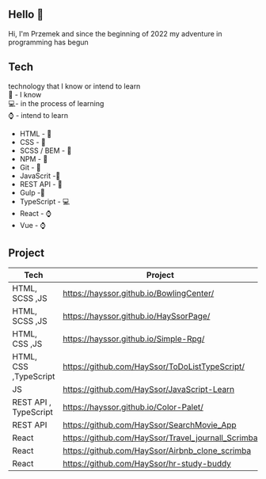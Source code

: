 
## Hello 👋
Hi, I'm Przemek and since the beginning of 2022 my adventure in programming has begun 

## Tech
technology that I know or intend to learn 
<br>
🧠 - I know 
<br>
💻- in the process of learning 
<br>
⌚ - intend to learn 

- HTML - 🧠
- CSS - 🧠
- SCSS / BEM - 🧠
- NPM - 🧠
- Git - 🧠
- JavaScrit -🧠
- REST API - 🧠
- Gulp -🧠
- TypeScript - 💻
- React - ⌚
- Vue - ⌚




## Project
| Tech | Project |
| ----- | ------ |
| HTML, SCSS ,JS | https://hayssor.github.io/BowlingCenter/ |
| HTML, SCSS ,JS | https://hayssor.github.io/HaySsorPage/|
| HTML, CSS ,JS |  https://hayssor.github.io/Simple-Rpg/|
| HTML, CSS ,TypeScript |  https://github.com/HaySsor/ToDoListTypeScript/|
| JS |  https://github.com/HaySsor/JavaScript-Learn|
| REST API , TypeScript | https://hayssor.github.io/Color-Palet/ |
| REST API | https://github.com/HaySsor/SearchMovie_App |
| React |https://github.com/HaySsor/Travel_journall_Scrimba |
| React |https://github.com/HaySsor/Airbnb_clone_scrimba |
| React | https://github.com/HaySsor/hr-study-buddy|


[//]: # (These are reference links used in the body of this note and get stripped out when the markdown processor does its job. There is no need to format nicely because it shouldn't be seen. Thanks SO - http://stackoverflow.com/questions/4823468/store-comments-in-markdown-syntax)

   [dill]: <https://github.com/joemccann/dillinger>
   [git-repo-url]: <https://github.com/joemccann/dillinger.git>
   [john gruber]: <http://daringfireball.net>
   [df1]: <http://daringfireball.net/projects/markdown/>
   [markdown-it]: <https://github.com/markdown-it/markdown-it>
   [Ace Editor]: <http://ace.ajax.org>
   [node.js]: <http://nodejs.org>
   [Twitter Bootstrap]: <http://twitter.github.com/bootstrap/>
   [jQuery]: <http://jquery.com>
   [@tjholowaychuk]: <http://twitter.com/tjholowaychuk>
   [express]: <http://expressjs.com>
   [AngularJS]: <http://angularjs.org>
   [Gulp]: <http://gulpjs.com>

   [PlDb]: <https://github.com/joemccann/dillinger/tree/master/plugins/dropbox/README.md>
   [PlGh]: <https://github.com/joemccann/dillinger/tree/master/plugins/github/README.md>
   [PlGd]: <https://github.com/joemccann/dillinger/tree/master/plugins/googledrive/README.md>
   [PlOd]: <https://github.com/joemccann/dillinger/tree/master/plugins/onedrive/README.md>
   [PlMe]: <https://github.com/joemccann/dillinger/tree/master/plugins/medium/README.md>
   [PlGa]: <https://github.com/RahulHP/dillinger/blob/master/plugins/googleanalytics/README.md>
